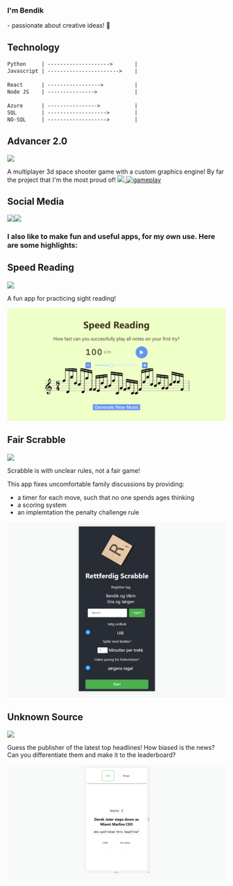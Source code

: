 ### I'm Bendik
\- passionate about creative ideas! 🔭

## Technology
```
Python     | -------------------->       |
Javascript | ----------------------->    |

React      | ----------------->          |
Node JS    | --------------->            |

Azure      | ---------------->           |
SQL        | ------------------->        |
NO-SQL     | ------------------->        |
```
  
## Advancer 2.0
<a href="https://github.com/Sharpness-B/Advancer-2.0/" target="_blank">
  <img align="center" src="https://img.shields.io/badge/GitHub-100000?style=for-the-badge&logo=github&logoColor=white">
</a>

A multiplayer 3d space shooter game with a custom graphics engine! By far the project that I'm the most proud of!
<a href="https://github.com/Sharpness-B/Advancer-2.0/" target="_blank">
  <img id="imgUserCount" src="https://advancer20.herokuapp.com/user_count" type="image/svg+xml">
</a>
<a href="https://advancer20.herokuapp.com" target="_blank">
  <img src="https://github.com/Sharpness-B/Advancer-2.0/blob/main/marketing_assets/main.gif?raw=true" alt="gameplay">
</a>

## Social Media
<a href="https://www.linkedin.com/in/skarpnes/" target="_blank" >
  <img align="left"  src="https://img.shields.io/badge/LinkedIn-0077B5?style=for-the-badge&logo=linkedin&logoColor=white" />
</a>

<a href="https://www.instagram.com/bendikskarpnes/" target="_blank" >
  <img align="left"  src="https://img.shields.io/badge/Instagram-E4405F?style=for-the-badge&logo=instagram&logoColor=white" />
</a>
<br>

### I also like to make fun and useful apps, for my own use. Here are some highlights:

## Speed Reading
<a href="https://github.com/Sharpness-B/speed-reading/" target="_blank">
  <img align="center" src="https://img.shields.io/badge/GitHub-100000?style=for-the-badge&logo=github&logoColor=white">
</a>

A fun app for practicing sight reading!

<a href="https://speed-reading-music.vercel.app/" target="_blank">
  <img src="https://github.com/Sharpness-B/speed-reading/blob/main/demo_image.png?raw=true" alt="demo">
</a>

## Fair Scrabble
<a href="https://github.com/Sharpness-B/fair-scrabble/" target="_blank">
  <img align="center" src="https://img.shields.io/badge/GitHub-100000?style=for-the-badge&logo=github&logoColor=white">
</a>

Scrabble is with unclear rules, not a fair game!

This app fixes uncomfortable family discussions by providing:
 - a timer for each move, such that no one spends ages thinking
 - a scoring system
 - an implemtation the penalty challenge rule

<a href="https://fair-scrabble.vercel.app/" target="_blank">
  <img src="https://github.com/Sharpness-B/fair-scrabble/blob/main/readme_images/homepage.png?raw=true" alt="demo">
</a>

## Unknown Source
<a href="https://github.com/Sharpness-B/unknown-source/" target="_blank">
  <img align="center" src="https://img.shields.io/badge/GitHub-100000?style=for-the-badge&logo=github&logoColor=white">
</a>

Guess the publisher of the latest top headlines! How biased is the news? Can you differentiate them and make it to the leaderboard?

<a href="https://unknown-source.vercel.app/" target="_blank">
  <img src="https://github.com/Sharpness-B/unknown-source/blob/main/readme_images/screenshot_mobile_gameplay.png?raw=true" alt="demo">
</a>
